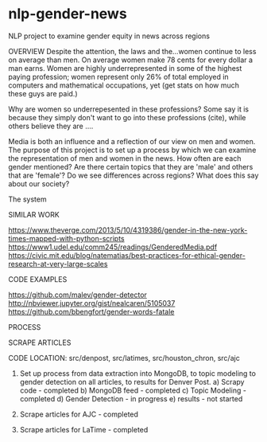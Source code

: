 # nlp-gender-news
NLP project to examine gender equity in news across regions

OVERVIEW
Despite the attention, the laws and the...women continue to less on average than men.  On average women make 78 cents for every dollar a man earns.  Women are highly underrepresented in some of the highest paying profession; women represent only 26% of total employed in computers and mathematical occupations, yet (get stats on how much these guys are paid.)  

Why are women so underrepesented in these professions?  Some say it is because they simply don't want to go into these professions (cite), while others believe they are ....

Media is both an influence and a reflection of our view on men and women.  The purpose of this project is to set up a process by which we can examine the representation of men and women in the news.  How often are each gender mentioned?  Are there certain topics that they are 'male' and others that are 'female'?  Do we see differences across regions?  What does this say about our society?

The system 


SIMILAR WORK

https://www.theverge.com/2013/5/10/4319386/gender-in-the-new-york-times-mapped-with-python-scripts
https://www1.udel.edu/comm245/readings/GenderedMedia.pdf
https://civic.mit.edu/blog/natematias/best-practices-for-ethical-gender-research-at-very-large-scales

CODE EXAMPLES

https://github.com/malev/gender-detector
http://nbviewer.jupyter.org/gist/nealcaren/5105037
https://github.com/bbengfort/gender-words-fatale

PROCESS

SCRAPE ARTICLES

CODE LOCATION: src/denpost, src/latimes, src/houston_chron, src/ajc



1) Set up process from data extraction into MongoDB, to topic modeling to gender detection on all articles,
   to results for Denver Post.
   a) Scrapy code - completed
   b) MongoDB feed - completed
   c) Topic Modeling -  completed
   d) Gender Detection - in progress
   e) results - not started

 2) Scrape articles for AJC - completed
 3) Scrape articles for LaTime - completed
